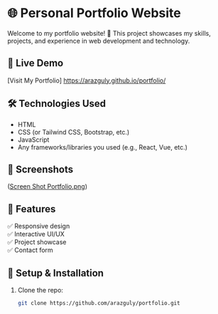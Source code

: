 # 🌐 Personal Portfolio Website

Welcome to my portfolio website! 🚀 This project showcases my skills, projects, and experience in web development and technology.

## 🔗 Live Demo  
[Visit My Portfolio] https://arazguly.github.io/portfolio/

## 🛠️ Technologies Used  
- HTML  
- CSS (or Tailwind CSS, Bootstrap, etc.)  
- JavaScript  
- Any frameworks/libraries you used (e.g., React, Vue, etc.)  

## 📸 Screenshots  
([Screen Shot Portfolio.png](https://github.com/Arazguly/portfolio/blob/main/Screen%20Shot%20Portfolio.png))

## 📄 Features  
✅ Responsive design  
✅ Interactive UI/UX  
✅ Project showcase  
✅ Contact form   

## 📌 Setup & Installation  
1. Clone the repo:  
   ```bash
   git clone https://github.com/arazguly/portfolio.git
